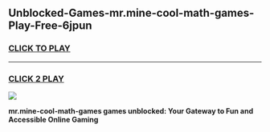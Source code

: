 
## Unblocked-Games-mr.mine-cool-math-games-Play-Free-6jpun
<h3>
<a href="https://premium76.site?title=mr.mine-cool-math-games&ref=23A">CLICK TO PLAY</a></h3>
<hr>

<h3>
<a href="https://premium76.site?title=mr.mine-cool-math-games&ref=23A">CLICK 2 PLAY</a>
  
</h3>

<a href="https://premium76.site?title=mr.mine-cool-math-games&ref=23A"><img src="https://clearcache.store/games.png"></a>


**mr.mine-cool-math-games games unblocked: Your Gateway to Fun and Accessible Online Gaming**
